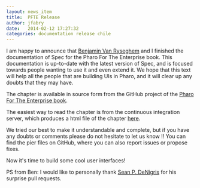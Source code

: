 ```yaml
---
layout: news_item
title:  PFTE Release
author: jfabry
date:   2014-02-12 17:27:32
categories: documentation release chile
---
```


I am happy to announce that [Benjamin Van Ryseghem](benjamin.vanryseghem.com) and I finished the documentation of Spec for the Pharo For The Enterprise book.
This documentation is up-to-date with the latest version of Spec, and is focused towards people wanting to use it and even extend it.
We hope that this text will help all the people that are building UIs in Pharo, and it will clear up any doubts that they may have.

The chapter is available in source form from the GitHub project of the [Pharo For The Enterprise book](https://github.com/SquareBracketAssociates/PharoForTheEnterprise-english).

The easiest way to read the chapter is from the continuous integration server, which produces a html file of the chapter [here](https://ci.inria.fr/pharo-contribution/job/PharoForTheEnterprise/lastSuccessfulBuild/artifact/Spec/Spec.pier.html).

We tried our best to make it understandable and complete, but if you have any doubts or comments please do not hesitate to let us know !!
You can find the pier files on GitHub<sup><a href="https://github.com/spec-framework/documentation"><i class='fa fa-github-alt'></i></a></sup>, where you can also report issues or propose fixes.

Now it's time to build some cool user interfaces! <i class='fa fa-smile-o fa-2x'></i>

PS from Ben: I would like to personally thank [Sean P. DeNigris](http://seandenigris.com) for his surprise pull requests.